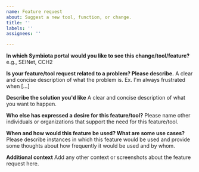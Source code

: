 ```yaml
---
name: Feature request
about: Suggest a new tool, function, or change.
title: ''
labels: ''
assignees: ''

---
```

**In which Symbiota portal would you like to see this change/tool/feature?**
e.g., SEINet, CCH2

**Is your feature/tool request related to a problem? Please describe.**
A clear and concise description of what the problem is. Ex. I'm always frustrated when [...]

**Describe the solution you'd like**
A clear and concise description of what you want to happen.

**Who else has expressed a desire for this feature/tool?**
Please name other individuals or organizations that support the need for this feature/tool.

**When and how would this feature be used? What are some use cases?**
Please describe instances in which this feature would be used and provide some thoughts about how frequently it would be used and by whom.

**Additional context**
Add any other context or screenshots about the feature request here.
